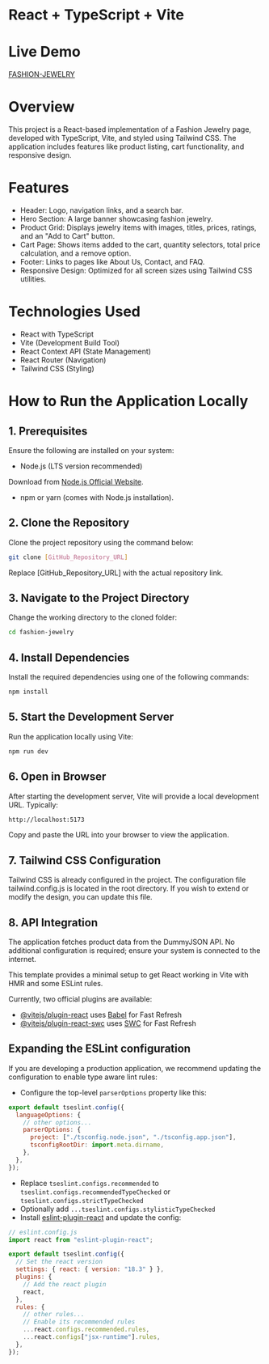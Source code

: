 # React + TypeScript + Vite
# Live Demo
[FASHION-JEWELRY](https://fashion-jewelry-1.vercel.app/)
# Overview
This project is a React-based implementation of a Fashion Jewelry page, developed with TypeScript, Vite, and styled using Tailwind CSS. The application includes features like product listing, cart functionality, and responsive design.
# Features
- Header: Logo, navigation links, and a search bar.
- Hero Section: A large banner showcasing fashion jewelry.
- Product Grid: Displays jewelry items with images, titles, prices, ratings, and an "Add to Cart" button.
- Cart Page: Shows items added to the cart, quantity selectors, total price calculation, and a remove option.
- Footer: Links to pages like About Us, Contact, and FAQ.
- Responsive Design: Optimized for all screen sizes using Tailwind CSS utilities.
# Technologies Used
- React with TypeScript
- Vite (Development Build Tool)
- React Context API (State Management)
- React Router (Navigation)
- Tailwind CSS (Styling)
# How to Run the Application Locally
## 1. Prerequisites
Ensure the following are installed on your system:

- Node.js  (LTS version recommended)

Download from [Node.js Official Website](https://nodejs.org/en).
- npm or yarn (comes with Node.js installation).
## 2. Clone the Repository
Clone the project repository using the command below:
 ```bash
 git clone [GitHub_Repository_URL]
 ```
Replace [GitHub_Repository_URL] with the actual repository link.
## 3. Navigate to the Project Directory
Change the working directory to the cloned folder:
```bash
cd fashion-jewelry
```
## 4. Install Dependencies
Install the required dependencies using one of the following commands:
```bash
npm install
```
## 5. Start the Development Server
Run the application locally using Vite:
```bash
npm run dev
```
## 6. Open in Browser
After starting the development server, Vite will provide a local development URL. Typically:
```bash
http://localhost:5173
```
Copy and paste the URL into your browser to view the application.
## 7. Tailwind CSS Configuration
Tailwind CSS is already configured in the project. The configuration file tailwind.config.js is located in the root directory. If you wish to extend or modify the design, you can update this file.
## 8. API Integration
The application fetches product data from the DummyJSON API. No additional configuration is required; ensure your system is connected to the internet.


This template provides a minimal setup to get React working in Vite with HMR and some ESLint rules.

Currently, two official plugins are available:

- [@vitejs/plugin-react](https://github.com/vitejs/vite-plugin-react/blob/main/packages/plugin-react/README.md) uses [Babel](https://babeljs.io/) for Fast Refresh
- [@vitejs/plugin-react-swc](https://github.com/vitejs/vite-plugin-react-swc) uses [SWC](https://swc.rs/) for Fast Refresh

## Expanding the ESLint configuration

If you are developing a production application, we recommend updating the configuration to enable type aware lint rules:

- Configure the top-level `parserOptions` property like this:

```js
export default tseslint.config({
  languageOptions: {
    // other options...
    parserOptions: {
      project: ["./tsconfig.node.json", "./tsconfig.app.json"],
      tsconfigRootDir: import.meta.dirname,
    },
  },
});
```

- Replace `tseslint.configs.recommended` to `tseslint.configs.recommendedTypeChecked` or `tseslint.configs.strictTypeChecked`
- Optionally add `...tseslint.configs.stylisticTypeChecked`
- Install [eslint-plugin-react](https://github.com/jsx-eslint/eslint-plugin-react) and update the config:

```js
// eslint.config.js
import react from "eslint-plugin-react";

export default tseslint.config({
  // Set the react version
  settings: { react: { version: "18.3" } },
  plugins: {
    // Add the react plugin
    react,
  },
  rules: {
    // other rules...
    // Enable its recommended rules
    ...react.configs.recommended.rules,
    ...react.configs["jsx-runtime"].rules,
  },
});
```

